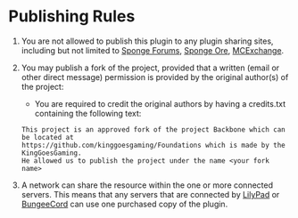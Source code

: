 Publishing Rules
================

1. You are not allowed to publish this plugin to any plugin sharing sites, including but not limited to [Sponge Forums],
[Sponge Ore], [MCExchange].
2. You may publish a fork of the project, provided that a written (email or other direct message) permission is provided
by the original author(s) of the project: 
    * You are required to credit the original authors by having a credits.txt containing the following text:
    
    `````
    This project is an approved fork of the project Backbone which can be located at
    https://github.com/kinggoesgaming/Foundations which is made by the KingGoesGaming.
    He allowed us to publish the project under the name <your fork name>
    `````

3. A network can share the resource within the one or more connected servers. This means that any servers that are
connected by [LilyPad] or [BungeeCord] can use one purchased copy of the plugin.

[Sponge Forums]: http://forums.spongepowered.org
[Sponge Ore]: https://github.com/SpongePowered/Ore
[MCExchange]: https://mcexchange.org/
[LilyPad]: http://www.lilypadmc.org/
[BungeeCord]: https://www.spigotmc.org/wiki/about-bungeecord/